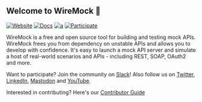 ## Welcome to WireMock 👋

[![Website](https://img.shields.io/static/v1?label=Website&message=wiremock.org&color=blue)](https://wiremock.org/)
[![Docs](https://img.shields.io/static/v1?label=Documentation&message=public&color=green)](https://wiremock.org/docs/)
[![a](https://img.shields.io/badge/slack-Join%20us-brightgreen?style=flat&logo=slack)](https://slack.wiremock.org/)
[![Participate](https://img.shields.io/static/v1?label=Contributing&message=guide&color=blue)](https://github.com/wiremock/wiremock/blob/master/CONTRIBUTING.md)

WireMock is a free and open source tool for building and testing mock APIs.
WireMock frees you from dependency on unstable APIs and allows you to develop with confidence.
It's easy to launch a mock API server and simulate a host of real-world scenarios and APIs - including REST, SOAP, OAuth2 and more.

Want to participate? Join the community on [Slack](https://slack.wiremock.org)!
Also follow us on [Twitter](https://twitter.com/wiremockorg),
[LinkedIn](https://www.linkedin.com/company/wiremock/),
[Mastodon](https://fosstodon.org/@wiremock)
and [YouTube](https://www.youtube.com/@WireMockTV).

Interested in contributing? Here's our [Contributor Guide](https://github.com/wiremock/community/tree/main/contributing)

<!--

**Here are some ideas to get you started:**

🙋‍♀️ A short introduction - what is your organization all about?
🌈 Contribution guidelines - how can the community get involved?
👩‍💻 Useful resources - where can the community find your docs? Is there anything else the community should know?
🍿 Fun facts - what does your team eat for breakfast?
🧙 Remember, you can do mighty things with the power of [Markdown](https://docs.github.com/github/writing-on-github/getting-started-with-writing-and-formatting-on-github/basic-writing-and-formatting-syntax)
-->
